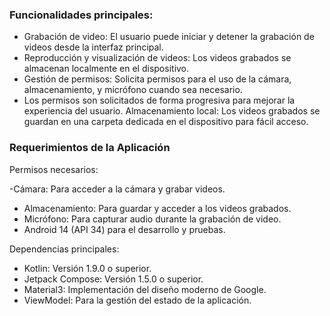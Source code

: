 ### Funcionalidades principales:

- Grabación de video: El usuario puede iniciar y detener la grabación de videos desde la interfaz principal.
- Reproducción y visualización de videos: Los videos grabados se almacenan localmente en el dispositivo.
- Gestión de permisos: Solicita permisos para el uso de la cámara, almacenamiento, y micrófono cuando sea necesario.
- Los permisos son solicitados de forma progresiva para mejorar la experiencia del usuario.
Almacenamiento local: Los videos grabados se guardan en una carpeta dedicada en el dispositivo para fácil acceso.

### Requerimientos de la Aplicación

Permisos necesarios:

-Cámara: Para acceder a la cámara y grabar videos.
- Almacenamiento: Para guardar y acceder a los videos grabados.
- Micrófono: Para capturar audio durante la grabación de video.
- Android 14 (API 34) para el desarrollo y pruebas.

Dependencias principales:

- Kotlin: Versión 1.9.0 o superior.
- Jetpack Compose: Versión 1.5.0 o superior.
- Material3: Implementación del diseño moderno de Google.
- ViewModel: Para la gestión del estado de la aplicación.